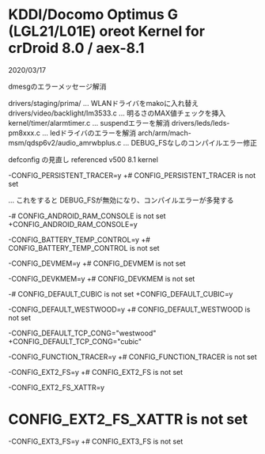 #  KDDI/Docomo Optimus G (LGL21/L01E) oreot Kernel for crDroid 8.0 / aex-8.1


2020/03/17 

dmesgのエラーメッセージ解消

drivers/staging/prima/            ... WLANドライバをmakoに入れ替え
drivers/video/backlight/lm3533.c  ... 明るさのMAX値チェックを挿入
kernel/timer/alarmtimer.c         ... suspendエラーを解消
drivers/leds/leds-pm8xxx.c        ... ledドライバのエラーを解消
arch/arm/mach-msm/qdsp6v2/audio_amrwbplus.c ... DEBUG_FSなしのコンパイルエラー修正

defconfig の見直し referenced v500 8.1 kernel

-CONFIG_PERSISTENT_TRACER=y
+# CONFIG_PERSISTENT_TRACER is not set

... これをすると DEBUG_FSが無効になり、コンパイルエラーが多発する

-# CONFIG_ANDROID_RAM_CONSOLE is not set
+CONFIG_ANDROID_RAM_CONSOLE=y

-CONFIG_BATTERY_TEMP_CONTROL=y
+# CONFIG_BATTERY_TEMP_CONTROL is not set

-CONFIG_DEVMEM=y
+# CONFIG_DEVMEM is not set

-CONFIG_DEVKMEM=y
+# CONFIG_DEVKMEM is not set

-# CONFIG_DEFAULT_CUBIC is not set
+CONFIG_DEFAULT_CUBIC=y

-CONFIG_DEFAULT_WESTWOOD=y
+# CONFIG_DEFAULT_WESTWOOD is not set

-CONFIG_DEFAULT_TCP_CONG="westwood"
+CONFIG_DEFAULT_TCP_CONG="cubic"

-CONFIG_FUNCTION_TRACER=y
+# CONFIG_FUNCTION_TRACER is not set

-CONFIG_EXT2_FS=y
+# CONFIG_EXT2_FS is not set

-CONFIG_EXT2_FS_XATTR=y
# CONFIG_EXT2_FS_XATTR is not set

-CONFIG_EXT3_FS=y
+# CONFIG_EXT3_FS is not set


